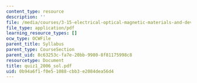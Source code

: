 ```yaml
---
content_type: resource
description: ''
file: /media/courses/3-15-electrical-optical-magnetic-materials-and-devices-fall-2006/0b94a6f1f0e51088cbb3e2084dea56d4_quiz1_2006_sol.pdf
file_type: application/pdf
learning_resource_types: []
ocw_type: OCWFile
parent_title: Syllabus
parent_type: CourseSection
parent_uid: 8c63253c-fa7e-20bb-9980-8f81175998c8
resourcetype: Document
title: quiz1_2006_sol.pdf
uid: 0b94a6f1-f0e5-1088-cbb3-e2084dea56d4
---
```

